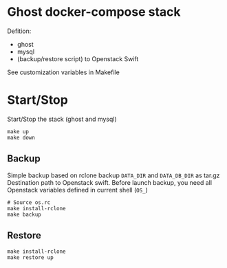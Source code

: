 # Ghost docker-compose stack

Defition:
* ghost
* mysql
* (backup/restore script) to Openstack Swift

See customization variables in Makefile

# Start/Stop
Start/Stop the stack (ghost and mysql)
```
make up
make down
```

## Backup
Simple backup based on rclone
backup `DATA_DIR` and `DATA_DB_DIR`  as tar.gz
Destination path to Openstack swift.
Before launch backup, you need all Openstack variables defined in current shell (`OS_`)

```
# Source os.rc
make install-rclone
make backup
```
## Restore
```
make install-rclone
make restore up
```
